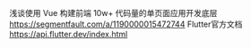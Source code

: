 
浅谈使用 Vue 构建前端 10w+ 代码量的单页面应用开发底层  https://segmentfault.com/a/1190000015472744
Flutter官方文档  https://api.flutter.dev/index.html

